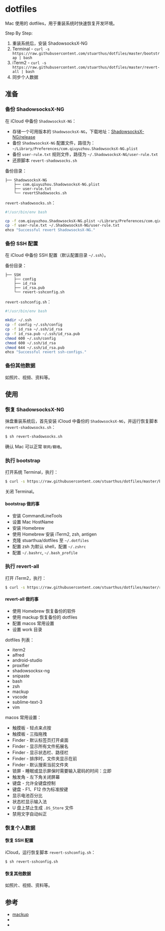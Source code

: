 # dotfiles

Mac 使用的 dotfiles，用于重装系统时快速恢复开发环境。

Step By Step:

1. 重装系统后，安装 ShadowsocksX-NG
2. Terminal - `curl -s https://raw.githubusercontent.com/stuarthus/dotfiles/master/bootstrap | bash`
3. iTerm2 - `curl -s https://raw.githubusercontent.com/stuarthus/dotfiles/master/revert-all | bash`
4. 同步个人数据

## 准备

### 备份 ShadowsocksX-NG

在 iCloud 中备份 `ShadowsocksX-NG`：

* 存储一个可用版本的 `ShadowsocksX-NG`，下载地址：[ShadowsocksX-NG/release](https://github.com/shadowsocks/ShadowsocksX-NG/releases)
* 备份 `ShadowsocksX-NG` 配置文件，路径为：`~/Library/Preferences/com.qiuyuzhou.ShadowsocksX-NG.plist`
* 备份 `user-rule.txt` 规则文件，路径为 `~/.ShadowsocksX-NG/user-rule.txt`
* 还原脚本 `revert-shadowsocks.sh`

备份目录：

```
├── ShadowsocksX-NG
    ├── com.qiuyuzhou.ShadowsocksX-NG.plist
    ├── user-rule.txt
    └── revertShadowsocks.sh
```

`revert-shadowsocks.sh`：

```bash
#!/usr/bin/env bash

cp -f com.qiuyuzhou.ShadowsocksX-NG.plist ~/Library/Preferences/com.qiuyuzhou.ShadowsocksX-NG.plist
cp -f user-rule.txt ~/.ShadowsocksX-NG/user-rule.txt
ehco "Successful revert ShadowsocksX-NG."
```

### 备份 SSH 配置

在 iCloud 中备份 SSH 配置（默认配置目录 `~/.ssh`）。

备份目录：

```
├── SSH
    ├── config
    ├── id_rsa
    ├── id_rsa.pub
    └── revert-sshconfig.sh
```

`revert-sshconfig.sh`：

```bash
#!/usr/bin/env bash

mkdir ~/.ssh
cp -f config ~/.ssh/config
cp -f id_rsa ~/.ssh/id_rsa
cp -f id_rsa.pub ~/.ssh/id_rsa.pub
chmod 600 ~/.ssh/config
chmod 600 ~/.ssh/id_rsa
chmod 644 ~/.ssh/id_rsa.pub
ehco "Successful revert ssh-configs."
```

### 备份其他数据

如照片、视频、资料等。

## 使用

### 恢复 ShadowsocksX-NG

抹盘重装系统后，首先安装 iCloud 中备份的 `ShadowsocksX-NG`，并运行恢复脚本 `revert-shadowsocks.sh`：

```bash
$ sh revert-shadowsocks.sh
```

确认 Mac 可以正常 `联网/翻墙`。

### 执行 bootstrap

打开系统 Terminal，执行：

```bash
$ curl -s https://raw.githubusercontent.com/stuarthus/dotfiles/master/bootstrap | bash
```

关闭 Terminal。

#### bootstrap 做的事

* 安装 CommandLineTools
* 设置 Mac HostName
* 安装 Homebrew
* 使用 Homebrew 安装 iTerm2, zsh, antigen
* 克隆 stuarthua/dotfiles 至 `~/.dotfiles`
* 配置 zsh 为默认 shell，配置 `~/.zshrc`
* 配置 `~/.bashrc`, `~/.bash_profile`

### 执行 revert-all

打开 iTerm2，执行：

```bash
$ curl -s https://raw.githubusercontent.com/stuarthus/dotfiles/master/revert-all | bash
```

#### revert-all 做的事

* 使用 Homebrew 恢复备份的软件
* 使用 mackup 恢复备份的 dotfiles
* 配置 macos 常用设置
* 设置 work 目录

dotfiles 列表：

* iterm2
* alfred
* android-studio
* proxifier
* shadowsocksx-ng
* snipaste
* bash
* zsh
* mackup
* vscode
* sublime-text-3
* vim

macos 常用设置：

* 触摸板 - 轻点来点按
* 触摸板 - 三指拖拽
* Finder - 默认标签页打开桌面
* Finder - 显示所有文件拓展名
* Finder - 显示状态栏、路径栏
* Finder - 排序时，文件夹显示在前
* Finder - 默认搜索当前文件夹
* 锁屏 - 睡眠或显示屏保时需要输入密码的时间：立即
* 触发角 - 左下角关闭屏幕
* 键盘 - 允许全键盘控制
* 键盘 - F1、F12 作为标准按键
* 显示电池百分比
* 状态栏显示输入法
* U 盘上禁止生成 `.DS_Store` 文件
* 禁用文字自动纠正

### 恢复个人数据

#### 恢复 SSH 配置

iCloud，运行恢复脚本 `revert-sshconfig.sh`：

```bash
$ sh revert-sshconfig.sh
```

#### 恢复其他数据

如照片、视频、资料等。

## 参考

* [mackup]()
* []()
* []()